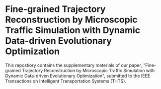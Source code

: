 # Fine-grained Trajectory Reconstruction by Microscopic Traffic Simulation with Dynamic Data-driven Evolutionary Optimization

This repostiory contains the supplementary materials of our paper, "Fine-grained Trajectory Reconstruction by Microscopic Traffic Simulation with Dynamic Data-driven Evolutionary Optimization", submitted to the IEEE Transactions on Intelligent Transportation Systems (T-ITS).
